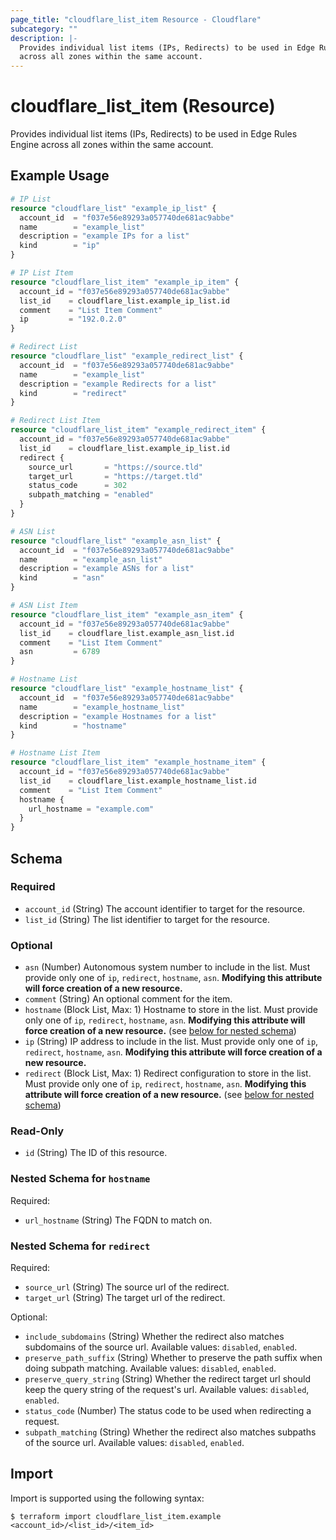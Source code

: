```yaml
---
page_title: "cloudflare_list_item Resource - Cloudflare"
subcategory: ""
description: |-
  Provides individual list items (IPs, Redirects) to be used in Edge Rules Engine
  across all zones within the same account.
---
```


# cloudflare_list_item (Resource)

Provides individual list items (IPs, Redirects) to be used in Edge Rules Engine
across all zones within the same account.

## Example Usage

```terraform
# IP List
resource "cloudflare_list" "example_ip_list" {
  account_id  = "f037e56e89293a057740de681ac9abbe"
  name        = "example_list"
  description = "example IPs for a list"
  kind        = "ip"
}

# IP List Item
resource "cloudflare_list_item" "example_ip_item" {
  account_id = "f037e56e89293a057740de681ac9abbe"
  list_id    = cloudflare_list.example_ip_list.id
  comment    = "List Item Comment"
  ip         = "192.0.2.0"
}

# Redirect List
resource "cloudflare_list" "example_redirect_list" {
  account_id  = "f037e56e89293a057740de681ac9abbe"
  name        = "example_list"
  description = "example Redirects for a list"
  kind        = "redirect"
}

# Redirect List Item
resource "cloudflare_list_item" "example_redirect_item" {
  account_id = "f037e56e89293a057740de681ac9abbe"
  list_id    = cloudflare_list.example_ip_list.id
  redirect {
    source_url       = "https://source.tld"
    target_url       = "https://target.tld"
    status_code      = 302
    subpath_matching = "enabled"
  }
}

# ASN List
resource "cloudflare_list" "example_asn_list" {
  account_id  = "f037e56e89293a057740de681ac9abbe"
  name        = "example_asn_list"
  description = "example ASNs for a list"
  kind        = "asn"
}

# ASN List Item
resource "cloudflare_list_item" "example_asn_item" {
  account_id = "f037e56e89293a057740de681ac9abbe"
  list_id    = cloudflare_list.example_asn_list.id
  comment    = "List Item Comment"
  asn         = 6789
}

# Hostname List
resource "cloudflare_list" "example_hostname_list" {
  account_id  = "f037e56e89293a057740de681ac9abbe"
  name        = "example_hostname_list"
  description = "example Hostnames for a list"
  kind        = "hostname"
}

# Hostname List Item
resource "cloudflare_list_item" "example_hostname_item" {
  account_id = "f037e56e89293a057740de681ac9abbe"
  list_id    = cloudflare_list.example_hostname_list.id
  comment    = "List Item Comment"
  hostname {
    url_hostname = "example.com"
  }
}
```
<!-- schema generated by tfplugindocs -->
## Schema

### Required

- `account_id` (String) The account identifier to target for the resource.
- `list_id` (String) The list identifier to target for the resource.

### Optional

- `asn` (Number) Autonomous system number to include in the list. Must provide only one of `ip`, `redirect`, `hostname`, `asn`. **Modifying this attribute will force creation of a new resource.**
- `comment` (String) An optional comment for the item.
- `hostname` (Block List, Max: 1) Hostname to store in the list. Must provide only one of `ip`, `redirect`, `hostname`, `asn`. **Modifying this attribute will force creation of a new resource.** (see [below for nested schema](#nestedblock--hostname))
- `ip` (String) IP address to include in the list. Must provide only one of `ip`, `redirect`, `hostname`, `asn`. **Modifying this attribute will force creation of a new resource.**
- `redirect` (Block List, Max: 1) Redirect configuration to store in the list. Must provide only one of `ip`, `redirect`, `hostname`, `asn`. **Modifying this attribute will force creation of a new resource.** (see [below for nested schema](#nestedblock--redirect))

### Read-Only

- `id` (String) The ID of this resource.

<a id="nestedblock--hostname"></a>
### Nested Schema for `hostname`

Required:

- `url_hostname` (String) The FQDN to match on.


<a id="nestedblock--redirect"></a>
### Nested Schema for `redirect`

Required:

- `source_url` (String) The source url of the redirect.
- `target_url` (String) The target url of the redirect.

Optional:

- `include_subdomains` (String) Whether the redirect also matches subdomains of the source url. Available values: `disabled`, `enabled`.
- `preserve_path_suffix` (String) Whether to preserve the path suffix when doing subpath matching. Available values: `disabled`, `enabled`.
- `preserve_query_string` (String) Whether the redirect target url should keep the query string of the request's url. Available values: `disabled`, `enabled`.
- `status_code` (Number) The status code to be used when redirecting a request.
- `subpath_matching` (String) Whether the redirect also matches subpaths of the source url. Available values: `disabled`, `enabled`.

## Import

Import is supported using the following syntax:

```shell
$ terraform import cloudflare_list_item.example <account_id>/<list_id>/<item_id>
```
